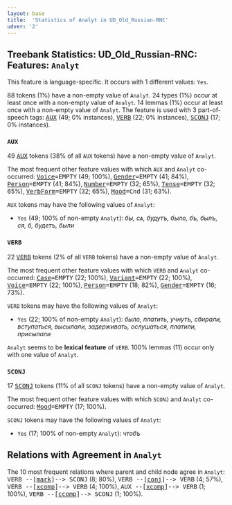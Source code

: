 ```yaml
---
layout: base
title:  'Statistics of Analyt in UD_Old_Russian-RNC'
udver: '2'
---
```


## Treebank Statistics: UD_Old_Russian-RNC: Features: `Analyt`

This feature is language-specific.
It occurs with 1 different values: `Yes`.

88 tokens (1%) have a non-empty value of `Analyt`.
24 types (1%) occur at least once with a non-empty value of `Analyt`.
14 lemmas (1%) occur at least once with a non-empty value of `Analyt`.
The feature is used with 3 part-of-speech tags: <tt><a href="orv_rnc-pos-AUX.html">AUX</a></tt> (49; 0% instances), <tt><a href="orv_rnc-pos-VERB.html">VERB</a></tt> (22; 0% instances), <tt><a href="orv_rnc-pos-SCONJ.html">SCONJ</a></tt> (17; 0% instances).

### `AUX`

49 <tt><a href="orv_rnc-pos-AUX.html">AUX</a></tt> tokens (38% of all `AUX` tokens) have a non-empty value of `Analyt`.

The most frequent other feature values with which `AUX` and `Analyt` co-occurred: <tt><a href="orv_rnc-feat-Voice.html">Voice</a></tt><tt>=EMPTY</tt> (49; 100%), <tt><a href="orv_rnc-feat-Gender.html">Gender</a></tt><tt>=EMPTY</tt> (41; 84%), <tt><a href="orv_rnc-feat-Person.html">Person</a></tt><tt>=EMPTY</tt> (41; 84%), <tt><a href="orv_rnc-feat-Number.html">Number</a></tt><tt>=EMPTY</tt> (32; 65%), <tt><a href="orv_rnc-feat-Tense.html">Tense</a></tt><tt>=EMPTY</tt> (32; 65%), <tt><a href="orv_rnc-feat-VerbForm.html">VerbForm</a></tt><tt>=EMPTY</tt> (32; 65%), <tt><a href="orv_rnc-feat-Mood.html">Mood</a></tt><tt>=Cnd</tt> (31; 63%).

`AUX` tokens may have the following values of `Analyt`:

* `Yes` (49; 100% of non-empty `Analyt`): <em>бы, сѧ, будутъ, было, бъ, былъ, ся, б, будетъ, были</em>

### `VERB`

22 <tt><a href="orv_rnc-pos-VERB.html">VERB</a></tt> tokens (2% of all `VERB` tokens) have a non-empty value of `Analyt`.

The most frequent other feature values with which `VERB` and `Analyt` co-occurred: <tt><a href="orv_rnc-feat-Case.html">Case</a></tt><tt>=EMPTY</tt> (22; 100%), <tt><a href="orv_rnc-feat-Variant.html">Variant</a></tt><tt>=EMPTY</tt> (22; 100%), <tt><a href="orv_rnc-feat-Voice.html">Voice</a></tt><tt>=EMPTY</tt> (22; 100%), <tt><a href="orv_rnc-feat-Person.html">Person</a></tt><tt>=EMPTY</tt> (18; 82%), <tt><a href="orv_rnc-feat-Gender.html">Gender</a></tt><tt>=EMPTY</tt> (16; 73%).

`VERB` tokens may have the following values of `Analyt`:

* `Yes` (22; 100% of non-empty `Analyt`): <em>было, платить, учнутъ, сбирали, вступаться, высылали, задерживать, ослушаться, платили, присылали</em>

`Analyt` seems to be **lexical feature** of `VERB`. 100% lemmas (11) occur only with one value of `Analyt`.

### `SCONJ`

17 <tt><a href="orv_rnc-pos-SCONJ.html">SCONJ</a></tt> tokens (11% of all `SCONJ` tokens) have a non-empty value of `Analyt`.

The most frequent other feature values with which `SCONJ` and `Analyt` co-occurred: <tt><a href="orv_rnc-feat-Mood.html">Mood</a></tt><tt>=EMPTY</tt> (17; 100%).

`SCONJ` tokens may have the following values of `Analyt`:

* `Yes` (17; 100% of non-empty `Analyt`): <em>чтобъ</em>

## Relations with Agreement in `Analyt`

The 10 most frequent relations where parent and child node agree in `Analyt`:
<tt>VERB --[<tt><a href="orv_rnc-dep-mark.html">mark</a></tt>]--> SCONJ</tt> (8; 80%),
<tt>VERB --[<tt><a href="orv_rnc-dep-conj.html">conj</a></tt>]--> VERB</tt> (4; 57%),
<tt>VERB --[<tt><a href="orv_rnc-dep-xcomp.html">xcomp</a></tt>]--> VERB</tt> (4; 100%),
<tt>AUX --[<tt><a href="orv_rnc-dep-xcomp.html">xcomp</a></tt>]--> VERB</tt> (1; 100%),
<tt>VERB --[<tt><a href="orv_rnc-dep-ccomp.html">ccomp</a></tt>]--> SCONJ</tt> (1; 100%).

